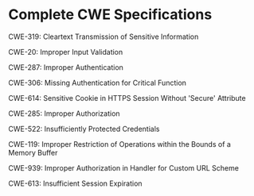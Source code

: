 

# Complete CWE Specifications

CWE-319: Cleartext Transmission of Sensitive Information

CWE-20: Improper Input Validation

CWE-287: Improper Authentication

CWE-306: Missing Authentication for Critical Function

CWE-614: Sensitive Cookie in HTTPS Session Without 'Secure' Attribute

CWE-285: Improper Authorization

CWE-522: Insufficiently Protected Credentials

CWE-119: Improper Restriction of Operations within the Bounds of a Memory Buffer

CWE-939: Improper Authorization in Handler for Custom URL Scheme

CWE-613: Insufficient Session Expiration